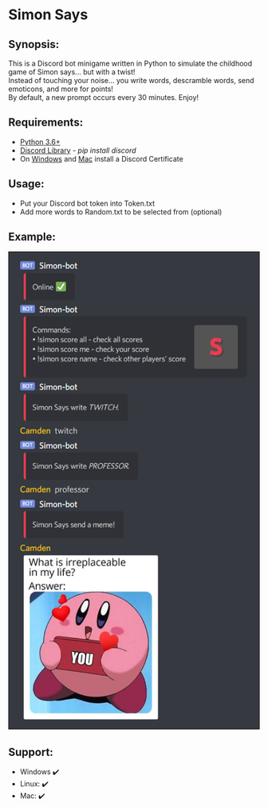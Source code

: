 # Simon Says

## Synopsis:
This is a Discord bot minigame written in Python to simulate the childhood game of Simon says... but with a twist!  
Instead of touching your noise... you write words, descramble words, send emoticons, and more for points!  
By default, a new prompt occurs every 30 minutes. Enjoy!

## Requirements:
* [Python 3.6+](https://www.python.org/)
* [Discord Library](https://pypi.org/project/discord.py/) - *pip install discord*
* On [Windows](https://www.codegrepper.com/code-examples/whatever/discord+ssl+certificate+error) and [Mac](https://pastebin.com/8Cs0C8c4) install a Discord Certificate

## Usage:
* Put your Discord bot token into Token.txt
* Add more words to Random.txt to be selected from (optional)

## Example:
![](Images/Example1.png)

## Support:
* Windows :heavy_check_mark:
* Linux: :heavy_check_mark:
* Mac: :heavy_check_mark:
